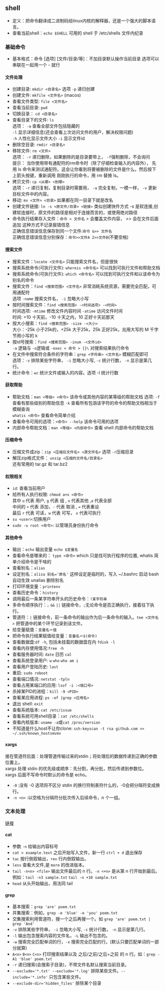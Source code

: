 ## shell
- 定义：把命令翻译成二进制码给linux内核的解释器，还是一个强大的脚本语言。
- 查看当前shell：`echo $SHELL` 可用的 shell 于 /etc/shells 文件内纪录
### 基础命令
- 基本格式：命令 [选项] [文件/目录/等]：不加目录默认操作当前目录 选项可以串联在一起用一个 - 就行
#### 文件处理
- 创建目录: `mkdir <目录名>` 选项 `-p` 递归创建
- 创建文件: `mkfile <文件名>` (macos)
- 查看文件类型: `file <文件名>`
- 查看当前目录: `pwd`
- 切换目录： `cd <目录名>`
- 查看目录下的文件: `ls`   
选项： `-a` 查看全部文件包括隐藏的  
`-l` 显示详细信息(还会查看上次访问文件的用户，解决权限问题)  
`-h` 人性化显示文件大小
`-i` 显示文件id
- 删除空目录: `rmdir <目录名>`
- 移除文件: `rm <文件>`  
选项： `-r` 递归删除，如果删除的是目录要带上， `-f`强制删除，不会询问  
提示： 当你使用带有通配符的rm命令时（除了仔细检查输入的内容外）， 先用 ls 命令来测试通配符。这会让你看到将要被删除的文件是什么。然后按下上箭头按键，重新调用 刚刚执行的命令，用 rm 替换 ls。
- 拷贝文件: `cp <从哪> <到哪>`  
选项：`-r` 递归复制，复制目录时需要用， `-a` 完全复制，一模一样， `-v` 更新目标文件中的内容。
- 移动: `mv <文件> <目录>` 如果都在同一目录下就是改名
- 创建文件链接: `ln -s <原文件/目录> <链接>` 类似创建快件方式 -s 是软连接,创建软连接时，原文件的路径是相对于连接而言的，或使用绝对路径
- 命令执行结果存入文件：`命令 > 文件名` > 会覆盖文件内容， >> 会在文件后面追加 这种方式不记录报错信息  
正确信息错误信息保存到同一个文件:`命令 &>> 文件名`   
正确信息错误信息分别保存：`命令>>文件A 2>>文件B`(不要空格)

#### 搜索文件
- 搜索文件：`locate <文件名>` 只能搜索文件名，但是很快
- 搜索系统命令(可执行文件): `whereis <命令名>` 可以找到可执行文件和帮助文档
- 搜索系统命令(可执行文件): `which <命令名>` 可以找到可执行文件和以该命令为别名的命令  
- 搜索文件：`find <搜索范围> <文件名>` 非常消耗系统资源，需要完全匹配，可用通配符  
选项 `-name` 搜索文件名， `-i` 忽略大小写
- 按时间搜索文件：`find <搜索范围> -<时间选项> -<时间>`  
时间选项: `-mtime` 修改文件内容时间 `-atime` 访问文件时间  
时间: +10 十天前，-10 十天之内，10 正好十天前那天
- 按大小搜索：`find <搜索范围> -size -<大小>`  
大小：-25k 小于25k的，+25k 大于25k，25k 正好25k，兆用大写的 M 千字节用小写的 k
- 按id号搜索：`find <搜索范围> -inum -<文件id>`  
`-a` 逻辑与 `-o`逻辑或 `-exec < 命令 > {}\` 对搜索结果执行命令
- 在文件中搜索符合条件的字符串：`grep <字符串> <文件名>` 模糊匹配即可  
选项：`-v` 排除某些字符串， `-i` 忽略大小写, `-c` 统计行数， `-n` 显示是第几行。
- 统计命令：`wc` 统计文件或输入的内容。选项 -l 统计行数 
#### 获取帮助
- 帮助文档：`man <等级> <命令>` 该命令或其他内容的某等级的帮助文档
选项: `-f` 查看有那些级别的帮助信息 `-k` 查看所有包涵该字符的命令的帮助文档相当于模糊查询  
`whatis <命令>` 查看命令简单介绍
- 查看命令可用的选项：`<命令> --help` 该命令可用的选项
- 内部命令帮助文档：`man <等级> <内部命令>` 查看 shell 内部命令的帮助文档
#### 压缩命令
- 压缩文件成zip：`zip <压缩后文件名> <源文件名>` 选项 `-r`压缩目录
- 解压zip格式文件： `unzip <压缩的文件名/目录名>`  
还有常用的 tar.gz 和 tar.bz2

#### 权限相关
- `id`: 查看当前用户
- 给所有人执行权限: `chmod a+x <命令>`  
其中 `u` 代表 用户, `g` 代表 组 , `o` 代表其他 ,`a` 代表全部  
中间的 `+` 代表 添加，`-` 代表 取消 , `=` 代表重设  
最后 `r` 代表 可读，`w` 代表 可写， `x` 代表可执行 
- `su <user>`:切换用户
- `sudo -u root <命令>`: 以管理员身份执行命令

#### 其他命令
- 输出：`echo` 输出变量 `echo $变量名`
- 查看命令是哪来的： `type <命令>` which 只是找可执行程序的位置, whatis 简单介绍命令是干啥的
- 查看别名：`alias` 
- 设定别名：`alisa 别名='原名'` 这样设定是临时的，写入 ~/.bashrc 启动 bash 自动生效 unalias 删除别名
- 打印环境变量：`printenv`
- 查看历史命令：`history`
- 调用最后一条某字符串开头的历史命令：`!某字符串`
- 多命令顺序执行：`;` `&&` `||` 链接命令，`;`无论命令是否正确执行，接着往下执行。
- 管道符：`|` 链接命令，前一条命令的输出作为后一条命令的输入。`tee <文件名>` 把管道中的某个环节记录到该文件。
- 给变量赋值：`变量名＝值`
- 把命令执行结果赋值给变量：`变量名＝$(命令)`
- 查看数据盘:`df -h`, 包括未挂载的数据盘在内 `fdisk -l`
- 查看内存使用情况:`free -h`
- 查看服务器时间: `date` 日历 `cal`
- 查看系统登录用户: `w` `who` `who am i`
- 查看用户登陆历史: `last`
- 重启: `sudo reboot`
- 查看端口情况: `netstat -tpln`
- 查看占用某端口的应用: `lsof -i :<端口号>`
- 杀掉某PID的进程：`kill -9 <PID>`
- 查看某应用进程: `ps -ef |grep <应用名>`
- 退出 shell: `exit`
- 查看系统版本: `cat /etc/issue`
- 查看系统可用shell目录：`cat /etc/shells`
- 查看内核版本: `uname -a`或`cat /proc/version`
- 不知道是什么host不让你clone: `ssh-keyscan -t rsa github.com >> ~/.ssh/known_hostsmvmv`
 

#### xargs
接在管道符后面：处理管道传输过来的stdin；将处理后的数据传递到正确的参数位置上。  
xargs 处理 stdin 的优先级或顺序：先分割，再分批，然后传递到参数位。  
xargs 后面不写命令时默认的命令是 echo。
- `-0` :没有 -0 选项将不区分 stdin 的换行符制表符什么的，-0会把分隔符变成换行。
- `-n <n>` :以空格为分隔符分批次传入后续命令，n 个一组。
### 文本处理
[链接](https://learnbyexample.gitbooks.io/command-line-text-processing)

#### cat
- 参数 `-n` 给输出内容标号
- `cat > example.text` 之后开始写入文件，新一行 `ctrl + d` 退出保存
- `tac` 按行倒叙输出，`rev` 行内倒叙输出。
- `less` 查看大文件,是 `more` 的改进版本。
- `tail -n<n> <file>` 输出文件最后的 n 行。`-n <+n>` 是从第 n 行开始到最后。  
例如：`tail -n3 sample.txt` `tail -n +10 sample.txt`
- `head` 从头开始输出，用法同 tail

#### grep
- 基本搜索：`grep 'are' poem.txt`
- 并集搜索：例如，`grep -e 'blue' -e 'you' poem.txt`
- 交集搜索利用管道符，搜一个之后再搜一个。如 `grep 'are' poem.txt | grep 'And'`
- `-v` 排除某些字符串， `-i` 忽略大小写, `-c` 统计行数， `-n` 显示是第几行。
- `-l` 输出包含搜索内容的文件名，`-L` 输出不包含的。
- `-w` 搜索完全匹配单词的行，`-x` 搜索完全匹配的行。(默认只要匹配单词的一部分就算)
- `A<n>` `B<n>` `C<n>` 打印搜索结果以及 之后/之前/之后+之前 的 n 行。如：`grep -A1 'blue' poem.txt`
- `-r` 递归搜索(会搜索子目录)，不带文件名默认搜索当前目录。
- `--exclude='*.txt' --exclude='*.log'` 排除某些文件。`--include='*.info'` 只包含某些文件。
- `--exclude-dir='hidden_files'` 排除某个目录
